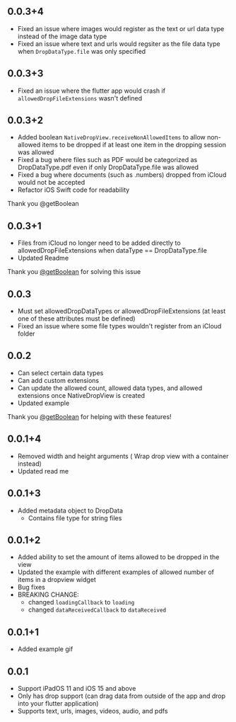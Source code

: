 
## 0.0.3+4
* Fixed an issue where images would register as the text or url data type instead of the image data type
* Fixed an issue where text and urls would regsiter as the file data type when `DropDataType.file` was only specified
## 0.0.3+3
* Fixed an issue where the flutter app would crash if `allowedDropFileExtensions` wasn't defined

## 0.0.3+2
* Added boolean `NativeDropView.receiveNonAllowedItems` to allow non-allowed items to be dropped if at least one item in the dropping session was allowed
* Fixed a bug where files such as PDF would be categorized as DropDataType.pdf even if only DropDataType.file was allowed
* Fixed a bug where documents (such as .numbers) dropped from iCloud would not be accepted
* Refactor iOS Swift code for readability

Thank you @getBoolean

## 0.0.3+1
* Files from iCloud no longer need to be added directly to allowedDropFileExtensions when dataType == DropDataType.file 
* Updated Readme

Thank you [@getBoolean](https://github.com/getBoolean) for solving this issue
## 0.0.3
* Must set allowedDropDataTypes or allowedDropFileExtensions (at least one of these attributes must be defined)
* Fixed an issue where some file types wouldn't register from an iCloud folder

## 0.0.2
* Can select certain data types
* Can add custom extensions
* Can update the allowed count, allowed data types, and allowed extensions once NativeDropView is created
* Updated example

Thank you [@getBoolean](https://github.com/getBoolean) for helping with these features!
## 0.0.1+4
* Removed width and height arguments ( Wrap drop view with a container instead)
* Updated read me
## 0.0.1+3
* Added metadata object to DropData
    - Contains file type for string files

## 0.0.1+2

* Added ability to set the amount of items allowed to be dropped in the view
* Updated the example with different examples of allowed number of items in a dropview widget
* Bug fixes
* BREAKING CHANGE: 
    - changed `loadingCallback` to `loading`
    - changed `dataReceivedCallback` to `dataReceived`

## 0.0.1+1

* Added example gif

## 0.0.1

* Support iPadOS 11 and iOS 15 and above
* Only has drop support (can drag data from outside of the app and drop into your flutter application)
* Supports text, urls, images, videos, audio, and pdfs
